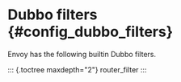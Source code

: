Dubbo filters {#config_dubbo_filters}
=============

Envoy has the following builtin Dubbo filters.

::: {.toctree maxdepth="2"}
router_filter
:::
